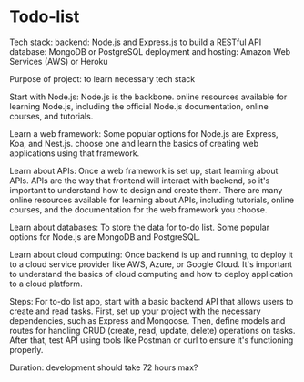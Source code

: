 # Todo-list

Tech stack:
backend:  Node.js and Express.js to build a RESTful API
database: MongoDB or PostgreSQL
deployment and hosting: Amazon Web Services (AWS) or Heroku

Purpose of project: to learn necessary tech stack

Start with Node.js: Node.js is the backbone. online resources available for learning Node.js, including the official Node.js documentation, online courses, and tutorials.

Learn a web framework: Some popular options for Node.js are Express, Koa, and Nest.js. choose one and learn the basics of creating web applications using that framework.

Learn about APIs: Once a web framework is set up, start learning about APIs. APIs are the way that frontend will interact with backend, so it's important to understand how to design and create them. There are many online resources available for learning about APIs, including tutorials, online courses, and the documentation for the web framework you choose.

Learn about databases: To store the data for to-do list. Some popular options for Node.js are MongoDB and PostgreSQL.

Learn about cloud computing: Once backend is up and running, to deploy it to a cloud service provider like AWS, Azure, or Google Cloud. It's important to understand the basics of cloud computing and how to deploy application to a cloud platform.

Steps:
For to-do list app, start with a basic backend API that allows users to create and read tasks.
First, set up your project with the necessary dependencies, such as Express and Mongoose. Then, define models and routes for handling CRUD (create, read, update, delete) operations on tasks.
After that, test API using tools like Postman or curl to ensure it's functioning properly.

Duration: development should take 72 hours max?
